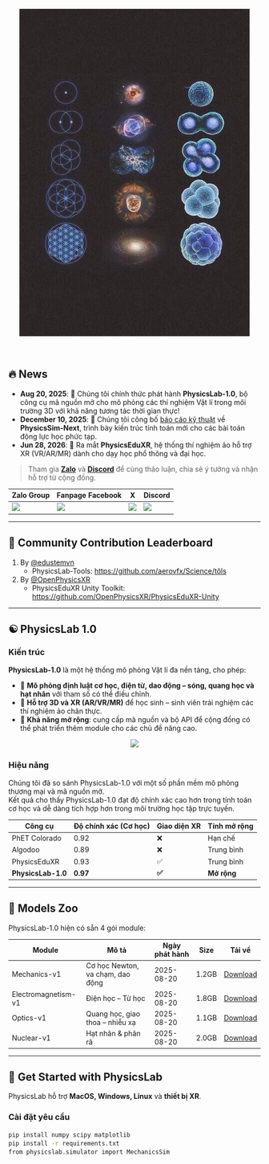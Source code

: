 <p align="center">
  <img src="physic.jpg">
</p>

[//]: # (  <a href=# target="_blank"><img src=https://img.shields.io/badge/Report-b5212f.svg?logo=arxiv height=22px></a>)

[//]: # (  <a href=# target="_blank"><img src= https://img.shields.io/badge/Colab-8f2628.svg?logo=googlecolab height=22px></a>)

[//]: # (  <a href="#"><img alt="PyPI - Downloads" src="https://img.shields.io/pypi/v/mulankit?logo=pypi"  height=22px></a>)
<br>

## 🔥 News

- **Aug 20, 2025**: 🤗 Chúng tôi chính thức phát hành **PhysicsLab-1.0**, bộ công cụ mã nguồn mở cho mô phỏng các thí nghiệm Vật lí trong môi trường 3D với khả năng tương tác thời gian thực!  
- **December 10, 2025**: 👋 Chúng tôi công bố [báo cáo kỹ thuật](https://arxiv.org/pdf/) về **PhysicsSim-Next**, trình bày kiến trúc tính toán mới cho các bài toán động lực học phức tạp.  
- **Jun 28, 2026**: 🚀 Ra mắt **PhysicsEduXR**, hệ thống thí nghiệm ảo hỗ trợ XR (VR/AR/MR) dành cho dạy học phổ thông và đại học.  

> Tham gia **[Zalo](#)** và **[Discord](https://discord.gg/physicslab)** để cùng thảo luận, chia sẻ ý tưởng và nhận hỗ trợ từ cộng đồng.  

| Zalo Group                                    | Fanpage Facebook                                 | X                                          | Discord                                           |
|-----------------------------------------------|--------------------------------------------------|--------------------------------------------|---------------------------------------------------|
| <img src="assets/qrcode/zalo.png" height=140> | <img src="assets/qrcode/facebook.png" height=140> | <img src="assets/qrcode/x.png" height=140> | <img src="assets/qrcode/discord.png" height=140> |  

---

## 🤗 Community Contribution Leaderboard
1. By [@edustemvn](https://github.com/aerovfx/Science)  
   - PhysicsLab-Tools: https://github.com/aerovfx/Science/tôls 
2. By [@OpenPhysicsXR](https://github.com/OpenPhysicsXR)  
   - PhysicsEduXR Unity Toolkit: https://github.com/OpenPhysicsXR/PhysicsEduXR-Unity  

---

## ☯️ **PhysicsLab 1.0**  

### Kiến trúc  

**PhysicsLab-1.0** là một hệ thống mô phỏng Vật lí đa nền tảng, cho phép:  
- 🔬 **Mô phỏng định luật cơ học, điện từ, dao động – sóng, quang học và hạt nhân** với tham số có thể điều chỉnh.  
- 🌌 **Hỗ trợ 3D và XR (AR/VR/MR)** để học sinh – sinh viên trải nghiệm các thí nghiệm ảo chân thực.  
- 📖 **Khả năng mở rộng**: cung cấp mã nguồn và bộ API để cộng đồng có thể phát triển thêm module cho các chủ đề nâng cao.  

<p align="center">
  <img src="assets/images/physics_pipeline.png" width="600">
</p>  

### Hiệu năng  

Chúng tôi đã so sánh PhysicsLab-1.0 với một số phần mềm mô phỏng thương mại và mã nguồn mở.  
Kết quả cho thấy PhysicsLab-1.0 đạt độ chính xác cao hơn trong tính toán cơ học và dễ dàng tích hợp hơn trong môi trường học tập trực tuyến.  

| Công cụ                | Độ chính xác (Cơ học) | Giao diện XR | Tính mở rộng |
|-------------------------|----------------------|--------------|--------------|
| PhET Colorado           | 0.92                 | ❌            | Hạn chế      |
| Algodoo                | 0.89                 | ❌            | Trung bình   |
| PhysicsEduXR            | 0.93                 | ✅            | Trung bình   |
| **PhysicsLab-1.0**     | **0.97**             | **✅**        | **Mở rộng**  |  

---

## 🎁 Models Zoo  

PhysicsLab-1.0 hiện có sẵn 4 gói module:  

| Module                  | Mô tả                          | Ngày phát hành | Size | Tải về                                                                                  | 
|--------------------------|--------------------------------|----------------|------|-----------------------------------------------------------------------------------------| 
| Mechanics-v1             | Cơ học Newton, va chạm, dao động | 2025-08-20     | 1.2GB | [Download](https://huggingface.co/PhysicsLab/mechanics-v1)                              |
| Electromagnetism-v1      | Điện học – Từ học               | 2025-08-20     | 1.8GB | [Download](https://huggingface.co/PhysicsLab/electromagnetism-v1)                       |
| Optics-v1                | Quang học, giao thoa – nhiễu xạ | 2025-08-20     | 1.1GB | [Download](https://huggingface.co/PhysicsLab/optics-v1)                                 |
| Nuclear-v1               | Hạt nhân & phân rã              | 2025-08-20     | 2.0GB | [Download](https://huggingface.co/PhysicsLab/nuclear-v1)                                |  

---

## 🤗 Get Started with PhysicsLab  

PhysicsLab hỗ trợ **MacOS, Windows, Linux** và **thiết bị XR**.  

### Cài đặt yêu cầu  

```bash
pip install numpy scipy matplotlib
pip install -r requirements.txt
from physicslab.simulator import MechanicsSim
